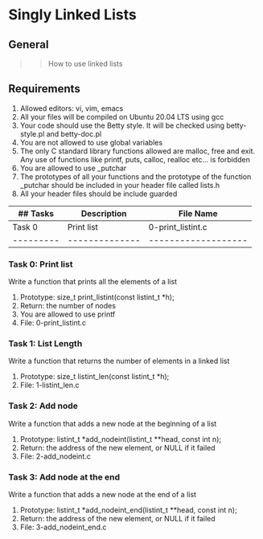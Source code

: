 # Singly Linked Lists

## General
>> How to use linked lists

## Requirements 
1. Allowed editors: vi, vim, emacs
2. All your files will be compiled on Ubuntu 20.04 LTS using gcc
3. Your code should use the Betty style. It will be checked using betty-style.pl and betty-doc.pl
4. You are not allowed to use global variables
5. The only C standard library functions allowed are malloc, free and exit. Any use of functions like printf, puts, calloc, realloc etc… is forbidden
6. You are allowed to use _putchar
7. The prototypes of all your functions and the prototype of the function _putchar should be included in your header file called lists.h
8. All your header files should be include guarded

|## Tasks   |  Description    |     File Name       |
|---------  |  -----------    | ------------------- |
| Task 0    | Print list      | 0-print_listint.c   |
|---------  | --------------  | ------------------- |

### Task 0: Print list
Write a function that prints all the elements of a list
1. Prototype: size_t print_listint(const listint_t *h);
2. Return: the number of nodes
3. You are allowed to use printf
4. File: 0-print_listint.c

### Task 1: List Length
Write a function that returns the number of elements in a linked list
1. Prototype: size_t listint_len(const listint_t *h);
2. File: 1-listint_len.c

### Task 2: Add node
Write a function that adds a new node at the beginning of a list
1. Prototype: listint_t *add_nodeint(listint_t **head, const int n);
2. Return: the address of the new element, or NULL if it failed
3. File: 2-add_nodeint.c

### Task 3: Add node at the end
Write a function that adds a new node at the end of a list
1. Prototype: listint_t *add_nodeint_end(listint_t **head, const int n);
2. Return: the address of the new element, or NULL if it failed
3. File: 3-add_nodeint_end.c
